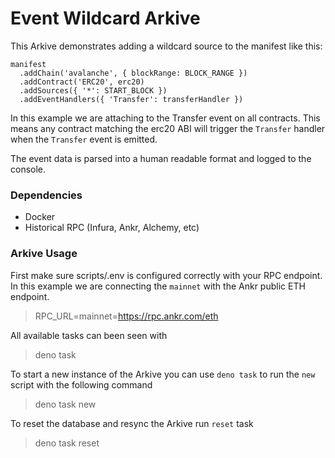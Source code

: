 # Event Wildcard Arkive
This Arkive demonstrates adding a wildcard source to the manifest like this:
```
manifest
  .addChain('avalanche', { blockRange: BLOCK_RANGE })
  .addContract('ERC20', erc20)
  .addSources({ '*': START_BLOCK })
  .addEventHandlers({ 'Transfer': transferHandler })
```

In this example we are attaching to the Transfer event on all contracts. This means any contract matching the erc20 ABI will trigger the `Transfer` handler when the `Transfer` event is emitted.

The event data is parsed into a human readable format and logged to the console.
### Dependencies
* Docker
* Historical RPC (Infura, Ankr, Alchemy, etc)

### Arkive Usage

First make sure scripts/.env is configured correctly with your RPC endpoint. In this example we are connecting the `mainnet` with the Ankr public ETH endpoint.
> RPC_URL=mainnet=https://rpc.ankr.com/eth

All available tasks can been seen with
> deno task

To start a new instance of the Arkive you can use `deno task` to run the `new` script with the following command
> deno task new

To reset the database and resync the Arkive run `reset` task
> deno task reset

